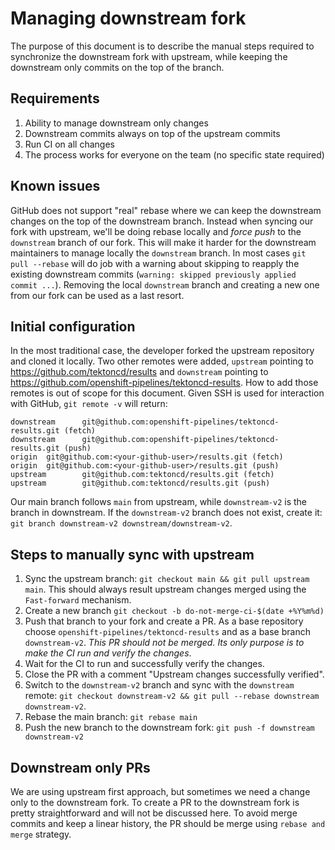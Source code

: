 # Managing downstream fork

The purpose of this document is to describe the manual steps required to synchronize the downstream fork with upstream, while keeping the downstream only commits on the top of the branch.

## Requirements

1. Ability to manage downstream only changes
2. Downstream commits always on top of the upstream commits
3. Run CI on all changes
4. The process works for everyone on the team (no specific state required)

## Known issues

GitHub does not support "real" rebase where we can keep the downstream changes on the top of the downstream branch. Instead when syncing our fork with upstream, we'll be doing rebase locally and *force push* to the `downstream` branch of our fork. This will make it harder for the downstream maintainers to manage locally the `downstream` branch. In most cases `git pull --rebase` will do job with a warning about skipping to reapply the existing downstream commits (`warning: skipped previously applied commit ...`). Removing the local `downstream` branch and creating a new one from our fork can be used as a last resort.

## Initial configuration

In the most traditional case, the developer forked the upstream repository and cloned it locally. Two other remotes were added, `upstream` pointing to https://github.com/tektoncd/results and `downstream` pointing to https://github.com/openshift-pipelines/tektoncd-results. How to add those remotes is out of scope for this document. Given SSH is used for interaction with GitHub, `git remote -v` will return:

```
downstream      git@github.com:openshift-pipelines/tektoncd-results.git (fetch)
downstream      git@github.com:openshift-pipelines/tektoncd-results.git (push)
origin  git@github.com:<your-github-user>/results.git (fetch)
origin  git@github.com:<your-github-user>/results.git (push)
upstream        git@github.com:tektoncd/results.git (fetch)
upstream        git@github.com:tektoncd/results.git (push)
```

Our main branch follows `main` from upstream, while `downstream-v2` is the branch in downstream. If the `downstream-v2` branch does not exist, create it: `git branch downstream-v2 downstream/downstream-v2`.

## Steps to manually sync with upstream
1. Sync the upstream branch: `git checkout main && git pull upstream main`. This should always result upstream changes merged using the `Fast-forward` mechanism.
2. Create a new branch `git checkout -b do-not-merge-ci-$(date +%Y%m%d)`
3. Push that branch to your fork and create a PR. As a base repository choose `openshift-pipelines/tektoncd-results` and as a base branch `downstream-v2`. *This PR should not be merged. Its only purpose is to make the CI run and verify the changes*.
4. Wait for the CI to run and successfully verify the changes.
5. Close the PR with a comment "Upstream changes successfully verified".
6. Switch to the `downstream-v2` branch and sync with the `downstream` remote: `git checkout downstream-v2 && git pull --rebase downstream downstream-v2`.
7. Rebase the main branch: `git rebase main`
8. Push the new branch to the downstream fork: `git push -f downstream downstream-v2`

## Downstream only PRs

We are using upstream first approach, but sometimes we need a change only to the downstream fork. To create a PR to the downstream fork is pretty straightforward and will not be discussed here. To avoid merge commits and keep a linear history, the PR should be merge using `rebase and merge` strategy.
